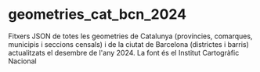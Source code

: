 # geometries_cat_bcn_2024
Fitxers JSON de totes les geometries de Catalunya (províncies, comarques, municipis i seccions censals) i de la ciutat de Barcelona (districtes i barris) actualitzats el desembre de l'any 2024. La font és el Institut Cartogràfic Nacional
